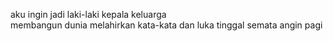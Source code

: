 aku ingin jadi laki-laki kepala keluarga  
membangun dunia melahirkan kata-kata
dan luka tinggal semata angin pagi
